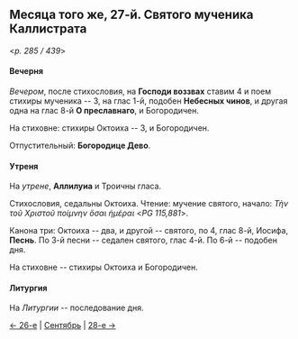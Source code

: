 
## Месяца того же, 27-й. Святого мученика Каллистрата  

<*p. 285 / 439*>

#### Вечерня

*Вечером*, после стихословия, на **Господи воззвах** ставим 4 и поем стихиры мученика -- 3, на глас 1-й, 
подобен **Небесных чинов**, и другая одна на глас 8-й **О преславнаго**, и Богородичен. 

На стиховне: стихиры Октоиха -- 3, и Богородичен.

Отпустительный: **Богородице Дево**. 

#### Утреня

На *утрене*, **Аллилуиа** и Троичны гласа. 

Стихословия, седальны Октоиха. 
Чтение: мучение святого, начало: *Τὴν τοῦ Χριστοῦ ποίμνην ὅσαι ἡμέραι* <*PG 115,881*>.  

Канона три: Октоиха -- два, и другой -- святого, по 4, глас 8-й, Иосифа, **Песнь**. 
По 3-й песни -- седален святого, глас 4-й. 
По 6-й -- подобен дня. 

На стиховне -- стихиры Октоиха и Богородичен. 

#### Литургия

На *Литургии* -- последование дня. 

[← 26-е](09_26_EUR.ru.md) | [Сентябрь](README.md#27-й) | [28-е →](09_28_EUR.ru.md)
